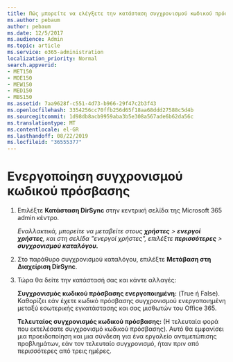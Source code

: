 ```yaml
---
title: Πώς μπορείτε να ελέγξετε την κατάσταση συγχρονισμού κωδικού πρόσβασης
ms.author: pebaum
author: pebaum
ms.date: 12/5/2017
ms.audience: Admin
ms.topic: article
ms.service: o365-administration
localization_priority: Normal
search.appverid:
- MET150
- MOE150
- MEW150
- MED150
- MBS150
ms.assetid: 7aa9628f-c551-4d73-b966-29f47c2b3f43
ms.openlocfilehash: 3354256cc70ffb256d65f18aa68ddd27588c5d4b
ms.sourcegitcommit: 1d98db8acb9959aba3b5e308a567ade6b62da56c
ms.translationtype: MT
ms.contentlocale: el-GR
ms.lasthandoff: 08/22/2019
ms.locfileid: "36555377"
---
```

# <a name="enable-password-sync"></a>Ενεργοποίηση συγχρονισμού κωδικού πρόσβασης

1.  Επιλέξτε **Κατάσταση DirSync** στην κεντρική σελίδα της Microsoft 365 admin κέντρο. 
    
     *Εναλλακτικά, μπορείτε να μεταβείτε στους **χρήστες** \> **ενεργοί χρήστες**, και στη σελίδα "ενεργοί χρήστες", επιλέξτε **περισσότερες** \> **συγχρονισμού καταλόγου.*** 
    
2. Στο παράθυρο συγχρονισμού καταλόγου, επιλέξτε **Μετάβαση στη Διαχείριση DirSync**. 
    
3. Τώρα θα δείτε την κατάστασή σας και κάντε αλλαγές:
    
    **Συγχρονισμός κωδικού πρόσβασης ενεργοποιημένη:** (True ή False). Καθορίζει εάν έχετε κωδικό πρόσβασης συγχρονισμού ενεργοποιημένη μεταξύ εσωτερικής εγκατάστασης και σας μισθωτών του Office 365. 
    
    **Τελευταίος συγχρονισμός κωδικού πρόσβασης:** (Η τελευταία φορά που εκτελέσατε συγχρονισμό κωδικού πρόσβασης). Αυτό θα εμφανίσει μια προειδοποίηση και μια σύνδεση για ένα εργαλείο αντιμετώπισης προβλημάτων, εάν τον τελευταίο συγχρονισμό, ήταν πριν από περισσότερες από τρεις ημέρες. 
    

